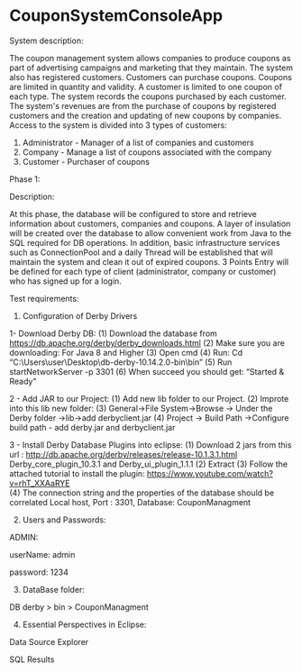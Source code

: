 # CouponSystemConsoleApp

System description:

The coupon management system allows companies to produce coupons as part of advertising campaigns and marketing that they maintain.
The system also has registered customers. Customers can purchase coupons. Coupons are limited in quantity and validity.
A customer is limited to one coupon of each type.
The system records the coupons purchased by each customer.
The system's revenues are from the purchase of coupons by registered customers and the creation and updating of new coupons by companies.
Access to the system is divided into 3 types of customers:
1. Administrator - Manager of a list of companies and customers
2. Company - Manage a list of coupons associated with the company
3. Customer - Purchaser of coupons


Phase 1: 

Description:

At this phase, the database will be configured to store and retrieve information about customers, companies and coupons.
A layer of insulation will be created over the database to allow convenient work from Java to the SQL required for DB operations.
In addition, basic infrastructure services such as ConnectionPool and a daily Thread will be established that will maintain the system and clean it out of expired coupons. 3 Points Entry will be defined for each type of client (administrator, company or customer) who has signed up for a login.

Test requirements:

1. Configuration of Derby Drivers

1- Download Derby DB:
(1) Download the database from https://db.apache.org/derby/derby_downloads.html
(2) Make sure you are downloading: For Java 8 and Higher
(3) Open cmd
(4) Run: Cd “C:\Users\user\Desktop\db-derby-10.14.2.0-bin\bin”
(5) Run startNetworkServer -p 3301
(6) When succeed you should get: “Started & Ready”

2 - Add JAR to our Project:
(1) Add new lib folder to our Project.
(2) Improte into this lib new folder:
(3) General->File System->Browse -> Under the Derby folder ->lib->add derbyclient.jar
(4) Project -> Build Path ->Configure build path - add derby.jar and derbyclient.jar

3  - Install Derby Database Plugins into eclipse:
(1) Download 2 jars from this url : 
http://db.apache.org/derby/releases/release-10.1.3.1.html
Derby_core_plugin_10.3.1  and Derby_ui_plugin_1.1.1 
(2) Extract 
(3) Follow the attached tutorial to install the plugin: 
https://www.youtube.com/watch?v=rhT_XXAaRYE  
(4) The connection string and the properties of the database should be correlated
Local host, Port : 3301, Database: CouponManagment


2. Users and Passwords:

ADMIN:

userName: admin

password: 1234


3. DataBase folder:

DB derby > bin > CouponManagment

4. Essential Perspectives in Eclipse:

Data Source Explorer 

SQL Results 

